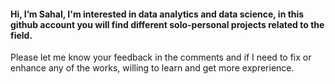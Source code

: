 #### Hi, I’m Sahal, I'm interested in data analytics and data science, in this github account you will find different solo-personal projects related to the field.
Please let me know your feedback in the comments and if I need to fix or enhance any of the works, willing to learn and get more exprerience.
